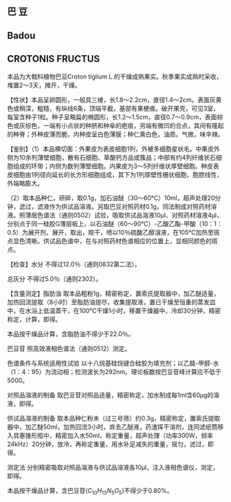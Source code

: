 ## 巴 豆

## Badou

## CROTONIS FRUCTUS

本品为大戟科植物巴豆Croton tiglium L.的干燥成熟果实。秋季果实成熟时采收，堆置2～3天，摊开，干燥。

【性状】本品呈卵圆形，一般具三棱，长1.8～2.2cm，直径1.4～2cm。表面灰黄色或稍深，粗糙，有纵线6条，顶端平截，基部有果梗痕。破开果壳，可见3室，每室含种子1粒。种子呈略扁的椭圆形，长1.2～1.5cm，直径0.7～0.9cm，表面棕色或灰棕色，一端有小点状的种脐和种阜的疤痕，另端有微凹的合点，其间有隆起的种脊；外种皮薄而脆，内种皮呈白色薄膜；种仁黄白色，油质。气微，味辛辣。

【鉴别】（1）本品横切面：外果皮为表皮细胞1列，外被多细胞星状毛。中果皮外侧为10余列薄壁细胞，散有石细胞、草酸钙方品或簇品；中部有约4列纤维状石细胞组成的环带；内侧为数列薄壁细胞。内果皮为3～5列纤维状厚壁细胞。种皮表皮细胞由1列径向延长的长方形细胞组成，其下为1列厚壁性栅状细胞，胞腔线性，外端略膨大。

（2）取本品种仁，研碎，取0.1g，加石油醚（30～60℃）10ml，超声处理20分钟，滤过，滤液作为供试品溶液。另取巴豆对照药材0.1g，同法制成对照药材溶液。照薄层色谱法（通则0502）试验，吸取供试品溶液10μl、对照药材溶液4μl，分别点于同一硅胶G薄层板上，以石油醚（60～90℃）-乙酸乙酯-甲酸（10：1：0.5）为展开剂，展开，取出，晾干，喷以10％硫酸乙醇溶液，在105℃加热至斑点显色清晰。供试品色谱中，在与对照药材色谱相应的位置上，显相同颜色的斑点。

【检查】水分 不得过12.0％（通则0832第二法）。

总灰分 不得过5.0％（通则2302）。

【含量测定】脂肪油 取本品粗粉1g，精密称定，置索氏提取器中，加乙醚适量，加热回流提取（8小时）至脂肪油提尽，收集提取液，置已干燥至恒重的蒸发皿中，在水浴上低温蒸干，在100℃干燥1小时，移置干燥器中，冷却30分钟，精密称定，计算，即得。

本品按干燥品计算，含脂肪油不得少于22.0％。

巴豆苷 照高效液相色谱法（通则0512）测定。

色谱条件与系统适用性试验 以十八烷基硅烷键合硅胶为填充剂；以乙腈-甲醇-水（1：4：95）为流动相；检测波长为292nm。理论板数按巴豆苷峰计算应不低于5000。

对照品溶液的制备 取巴豆苷对照品适量，精密称定，加水制成每1ml含60μg的溶液，即得。

供试品溶液的制备 取本品种仁粉末（过三号筛）约0.3g，精密称定，置索氏提取器中，加乙醚50ml，加热回流3小时，弃去乙醚液，药渣挥干溶剂，连同滤纸筒移入具塞锥形瓶中，精密加入水50ml，称定重量，超声处理（功率300W，频率24kHz）20分钟，放冷，再称定重量，用水补足减失的重量，摇匀，滤过，即得。

测定法 分别精密吸取对照品溶液与供试品溶液各10μl，注入液相色谱仪，测定，即得。

本品按干燥品计算，含巴豆苷$( C _ { 1 0 } H _ { 1 3 } N _ { 5 } O _ { 5 } )$不得少于0.80%。